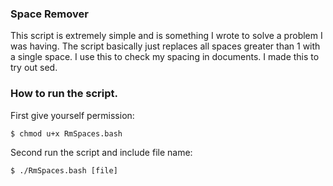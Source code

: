 ### Space Remover

This script is extremely simple and is something I wrote to solve a problem I was having.
The script basically just replaces all spaces greater than 1 with a single space. I use this to check my spacing in documents. I made this to try out sed.

### How to run the script.

First give yourself permission:
```	
$ chmod u+x RmSpaces.bash
```

Second run the script and include file name:
```
$ ./RmSpaces.bash [file]
```


